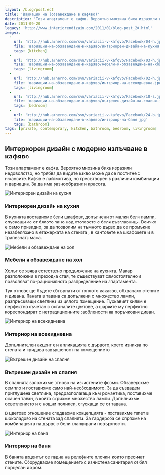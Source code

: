 ```yaml
---
layout: /blog/post.ect
title: 'Вариации на (обзавеждане в кафяво)'
description: 'Този апартамент е кафяв. Вероятно мнозина биха изразили недоволство, но трябва да видите какво може да се постигне с нюансите. Кафяв е лайтмотива, но пресътворен в различни комбинации и вариации.'
date: 2011-09-20
legacy: 'http://www.interiorendizain.com/2011/09/blog-post_20.html'
images:
  -
    url: 'http://hub.acherno.com/svn/variacii-v-kafqvo/Facebook/04-h.jpg'
    file: 'вариации-на-обзавеждане-в-кафяво/интериорен-дизайн-на-кухня.jpg'
    tags: [kitchen]
  -
    url: 'http://hub.acherno.com/svn/variacii-v-kafqvo/Facebook/03-h.jpg'
    file: 'вариации-на-обзавеждане-в-кафяво/мебели-и-обзавеждане-на-хол.jpg'
    tags: [livingroom]
  -
    url: 'http://hub.acherno.com/svn/variacii-v-kafqvo/Facebook/02-h.jpg'
    file: 'вариации-на-обзавеждане-в-кафяво/интериор-на-всекидневна.jpg'
    tags: [livingroom]
  -
    url: 'http://hub.acherno.com/svn/variacii-v-kafqvo/Facebook/18-s.jpg'
    file: 'вариации-на-обзавеждане-в-кафяво/вътрешен-дизайн-на-спалня.jpg'
    tags: [bedroom]
  -
    url: 'http://hub.acherno.com/svn/variacii-v-kafqvo/Facebook/24-b.jpg'
    file: 'вариации-на-обзавеждане-в-кафяво/интериор-на-баня.jpg'
    tags: [bathroom]
tags: [private, contemporary, kitchen, bathroom, bedroom, livingroom]
---
```

## **Интериорен дизайн** с модерно излъчване **в кафяво**
Този апартамент е кафяв. Вероятно мнозина биха изразили недоволство, но трябва да видите какво може да се постигне с нюансите. Кафяв е лайтмотива, но пресътворен в различни комбинации и вариации. За да има разнообразие и красота.

![Интериорен дизайн на кухня](вариации-на-обзавеждане-в-кафяво/интериорен-дизайн-на-кухня.jpg)
### Интериорен дизайн на **кухня**

В кухнята поставихме бели шкафове, допълнени от малки бели лампи, спускащи се от бялото пано над столовете с бели възглавници. Всичко е само привидно, за да позволим на тъмното дърво да се промъкне незабелязано в етажерката на стената , в кантовете на шкафовете и в трапезната маса.

![Мебели и обзавеждане на хол](вариации-на-обзавеждане-в-кафяво/мебели-и-обзавеждане-на-хол.jpg)
### Мебели и обзавеждане на **хол**

Холът се явява естествено продължение на кухнята. Макар разположени в преходна стая, те съществуват самостоятелно и позволяват по-рационалното разпределение на апартамента.

Тук отново ще бъдете обгърнати от топлото какаово, обхванало стените и дивана.  Паната в тавана са допълнени с множество лампи, разпръскващи светлина из цялото помещение. Пухкавият килим е перфектно съчетан с останалите цветове, а шарките му перфектно кореспондират с нетрадиционните заоблености на поръчковия диван.

![Интериор на всекидневна](вариации-на-обзавеждане-в-кафяво/интериор-на-всекидневна.jpg)
### Интериор на **всекидневна**

Допълнителен акцент е и апликацията с дървото, което изниква по стената и придава завършеност на помещението.

![Вътрешен дизайн на спалня](вариации-на-обзавеждане-в-кафяво/вътрешен-дизайн-на-спалня.jpg)
### Вътрешен дизайн на **спалня**

В спалнята заложихме отново на изчистените форми. Обзаведохме семпло и поставихме само най-необходимото. За да създадем приглушена светлина, предразполагаща към романтика, поставихме окачен таван, в който скрихме множество лампи. Допълнихме осветлението и с нощни полилеи, спускащи се от тавана.

В цветово отношение следвахме концепцията  - поставихме тапет в шоколадово на стената зад спалнята. За гардероба се спряхме на комбинацията на дърво с бели гланцирани повърхности.

![Интериор на баня](вариации-на-обзавеждане-в-кафяво/интериор-на-баня.jpg)
### Интериор на **баня**

В банята акцентът се падна на релефните плочки, които пресичат стените. Оборудвахме помещението с изчистена санитария от бял порцелан и хром.